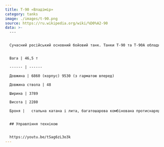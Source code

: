 ```yaml
---
title: T-90 «Владімір»
category: tanks
image: ./images/t-90.png
source: https://ru.wikipedia.org/wiki/%D0%A2-90
data: >-
  ---


  Cучасний російський основний бойовий танк. Танки Т-90 та Т-90А обладнані комплексом «Айнет» що дозволяє вести вогонь снарядами з дистанційним підривом. Ці снаряди перевершують звичайні осколково-фугасні 3ОФ26 у 5-7 разів за ефективністю ураження живої сили.


  Вага | 46,5 т

  ------ | ------

  Довжина | 6860 (корпус) 9530 (з гарматою вперед)

  Довжина cтвола | 48

  Ширина | 3789

  Висота | 2280

  Броня |   стальна катана і лита, багатошарова комбінована протиснарядна Башта: лоб: еквівалентний броньової сталі: 800—830 мм проти БПС, 1150—1350 мм проти кумулятивних боєприпасів Активний захист: ТШУ-2 «Штора-1» Динамічний захист: вбудований, «Контакт-5»  


  ## Управління технікою


  https://youtu.be/tSag6zL3o3k
---
```

